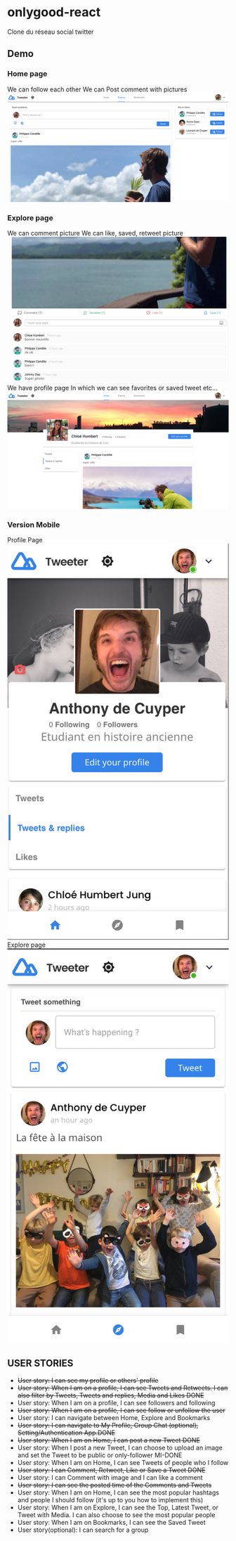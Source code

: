 # onlygood-react
Clone du réseau social twitter

## Demo
### Home page
We can follow each other
We can Post comment with pictures
![demo site](tweeter1.png
)
### Explore page
We can comment picture
We can like, saved, retweet picture
![Demo site](tweeter3.png
)
We have profile page
In which we can see favorites or saved tweet etc...
![Demo site](tweeter2.png
)
### Version Mobile
Profile Page
![Demo site](mobile.png
)
Explore page
![Demo site](mobile2.png
)

## USER STORIES

- ~~User story: I can see my profile or others' profile~~
- ~~User story: When I am on a profile, I can see Tweets and Retweets. I can also filter by Tweets, Tweets and replies, Media and Likes DONE~~
- User story: When I am on a profile, I can see followers and following
- ~~User story: When I am on a profile, I can see follow or unfollow the user~~
- User story: I can navigate between Home, Explore and Bookmarks
- ~~User story: I can navigate to My Profile, Group Chat (optional), Setting/Authentication App.DONE~~
- ~~User story: When I am on Home, I can post a new Tweet DONE~~
- User story: When I post a new Tweet, I can choose to upload an image and set the Tweet to be public or only-follower MI-DONE
- User story: When I am on Home, I can see Tweets of people who I follow
- ~~User story: I can Comment, Retweet, Like or Save a Tweet DONE~~
- User story: I can Comment with image and I can like a comment
- ~~User story: I can see the posted time of the Comments and Tweets~~
- User story: When I am on Home, I can see the most popular hashtags and people I should follow (it's up to you how to implement this)
- User story: When I am on Explore, I can see the Top, Latest Tweet, or Tweet with Media. I can also choose to see the most popular people
- User story: When I am on Bookmarks, I can see the Saved Tweet
- User story(optional): I can search for a group